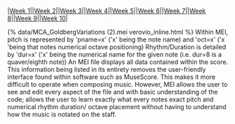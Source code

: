 |[Week 1](Week1.md)||[Week 2](week2.md)||[Week 3](week3.md)||[Week 4](week4.md)||[Week 5](week5.md)||[Week 6](week6.md)||[Week 7](week7.md)||[Week 8](week8.md)||[Week 9](week9.md)||[Week 10](week10.md)|

{% data/MCA_GoldbergVariations (2).mei verovio_inline.html %}
Within MEI, pitch is represented by 'pname=x' ('x' being the note name) and 'oct=x' ('x 'being that notes numerical octave positioning)
Rhythm/Duration is detailed by 'dur=x' ('x' being the numerical name for the given note (i.e. dur=8 is a quaver/eighth note))
An MEI file displays all data contained within the score.
This information being listed in its entirety removes the user-friendly interface found within software such as MuseScore. This makes it more difficult to operate when composing music. However, MEI allows the user to see and edit every aspect of the file and with basic understanding of the code; allows the user to learn exactly what every notes exact pitch and numerical rhythm duration/ octave placement without having to understand how the music is notated on the staff.
